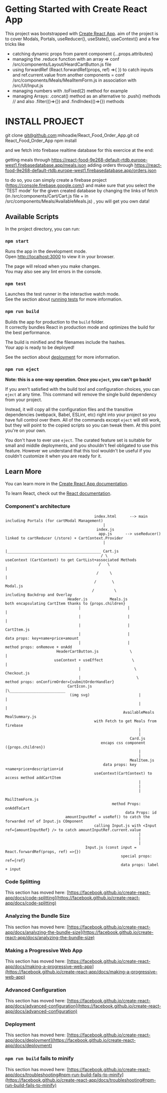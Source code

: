 # Getting Started with Create React App

This project was bootstrapped with [Create React App](https://github.com/facebook/create-react-app).
aim of the project is to cover Modals, Portals, useReducer(), useState(), useContext() and a few tricks like

- catching dynamic props from parent component {...props.attributes}
- managing the .reduce function with an array => conf /src/components/Layout/HeardCartButton.js file
- using forwardRef (React.forwardRef(props, ref) =>{ }) to catch inputs and ref.current.value from another components = conf /src/components/Meals/MealItemForm.js in association with /src/UI/Input.js
- managing numbers with .toFixed(2) method for example
- managing Arrays: .concat() method as an alternative to .push() methods // and also .filter(()=>{}) and .findIndex(()=>{}) methods

# INSTALL PROJECT

git clone git@github.com:mihoadie/React_Food_Order_App.git
cd React_Food_Order_App
npm install

and we fetch into firebase realtime database for this exercice at the end:

getting meals through https://react-food-9e268-default-rtdb.europe-west1.firebasedatabase.app/meals.json
adding orders through https://react-food-9e268-default-rtdb.europe-west1.firebasedatabase.app/orders.json

to do so, you can simply create a firebase project (https://console.firebase.google.com/)
and make sure that you select the 'TEST mode' for the given created database
by changing the links of fetch (in /src/components/Cart/Cart.js file + in /src/components/Meals/AvailableMeals.js) , you will get you own data!

## Available Scripts

In the project directory, you can run:

### `npm start`

Runs the app in the development mode.\
Open [http://localhost:3000](http://localhost:3000) to view it in your browser.

The page will reload when you make changes.\
You may also see any lint errors in the console.

### `npm test`

Launches the test runner in the interactive watch mode.\
See the section about [running tests](https://facebook.github.io/create-react-app/docs/running-tests) for more information.

### `npm run build`

Builds the app for production to the `build` folder.\
It correctly bundles React in production mode and optimizes the build for the best performance.

The build is minified and the filenames include the hashes.\
Your app is ready to be deployed!

See the section about [deployment](https://facebook.github.io/create-react-app/docs/deployment) for more information.

### `npm run eject`

**Note: this is a one-way operation. Once you `eject`, you can't go back!**

If you aren't satisfied with the build tool and configuration choices, you can `eject` at any time. This command will remove the single build dependency from your project.

Instead, it will copy all the configuration files and the transitive dependencies (webpack, Babel, ESLint, etc) right into your project so you have full control over them. All of the commands except `eject` will still work, but they will point to the copied scripts so you can tweak them. At this point you're on your own.

You don't have to ever use `eject`. The curated feature set is suitable for small and middle deployments, and you shouldn't feel obligated to use this feature. However we understand that this tool wouldn't be useful if you couldn't customize it when you are ready for it.

## Learn More

You can learn more in the [Create React App documentation](https://facebook.github.io/create-react-app/docs/getting-started).

To learn React, check out the [React documentation](https://reactjs.org/).

### Component's architecture

                                            index.html      --> main including Portals (for cartModal Management)
                                                |
                                             index.js
                                              app.js      --> useReducer() linked to cartReducer (/store) + CartContext.Provider
                                                |
                                                |__________________________________________ Cart.js
                                               / \                      useContext (CartContext) to get CartList+associated Methods
                                              /   \                                         |
                                             /     \                                        |
                                            /       \                                      Modal.js
                                           /         \                          including Backdrop and Overlay
                                Header.js          Meals.js              both encapsulating CartItem thanks to {props.children}
                                     |                     |                                |
                                     |                     |                                |
                                     |                     |                            CartItem.js
                                     |                     |                    data props: key+name+price+amount
                                     |                     |                method props: onRemove + onAdd
                           HeaderCartButton.js              \                               |
                          useContext + useEffect             \                              |
                                     |                        \                         Checkout.js
                                     |                         \              method props: onConfirmOrder={submitOrderHandler}
                                CartIcon.js                     |\_________________________
                                 (img svg)                      |                          |
                                                                |                          |
                                                         AvailableMeals                MealSummary.js
                                            with Fetch to get Meals from firebase
                                                                |
                                                                |
                                                            Card.js
                                               encaps css component ({props.children})
                                                                |
                                                                |
                                                            MealItem.js
                                                data props: key +name+price+description+id
                                            useContext(CartContext) to access method addCartItem
                                                                |
                                                                |
                                                                |
                                                            MailItemForm.js
                                                    method Props: onAddToCart
                                                          data Props: id
                               amountInputRef = useRef() to catch the forwarded ref of Input.js COmponent
                                            calling Input.js with <Input ref={amountInputRef} /> to catch amountInputRef.current.value
                                                                |
                                                                |
                                                                |
                                        Input.js (const input = React.forwardRef(props, ref) =>{})
                                                        special props: ref={ref}
                                                        data props: label + input

### Code Splitting

This section has moved here: [https://facebook.github.io/create-react-app/docs/code-splitting](https://facebook.github.io/create-react-app/docs/code-splitting)

### Analyzing the Bundle Size

This section has moved here: [https://facebook.github.io/create-react-app/docs/analyzing-the-bundle-size](https://facebook.github.io/create-react-app/docs/analyzing-the-bundle-size)

### Making a Progressive Web App

This section has moved here: [https://facebook.github.io/create-react-app/docs/making-a-progressive-web-app](https://facebook.github.io/create-react-app/docs/making-a-progressive-web-app)

### Advanced Configuration

This section has moved here: [https://facebook.github.io/create-react-app/docs/advanced-configuration](https://facebook.github.io/create-react-app/docs/advanced-configuration)

### Deployment

This section has moved here: [https://facebook.github.io/create-react-app/docs/deployment](https://facebook.github.io/create-react-app/docs/deployment)

### `npm run build` fails to minify

This section has moved here: [https://facebook.github.io/create-react-app/docs/troubleshooting#npm-run-build-fails-to-minify](https://facebook.github.io/create-react-app/docs/troubleshooting#npm-run-build-fails-to-minify)
